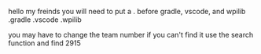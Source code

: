 hello my freinds 
you will need to put a . before gradle, vscode, and wpilib
.gradle
.vscode
.wpilib

you may have to change the team number 
if you can't find it use the search function and find 2915
